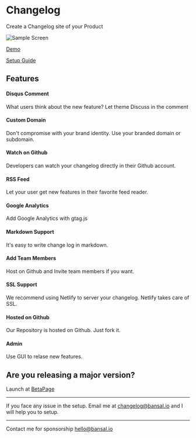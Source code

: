 
# Changelog
Create a Changelog site of your Product

![Sample Screen](https://www.changelog.site/assets/images/demo.png)

[Demo](https://updates.changelog.site)

[Setup Guide](https://medium.com/@bansal.io/how-to-host-your-product-changelog-4a7c8a44ed68)

## Features

#### Disqus Comment
What users think about the new feature? Let theme Discuss in the comment

#### Custom Domain
Don't compromise with your brand identity. Use your branded domain or subdomain.

#### Watch on Github
Developers can watch your changelog directly in their Github account.

#### RSS Feed
Let your user get new features in their favorite feed reader.

#### Google Analytics
Add Google Analytics with gtag.js

#### Markdown Support
It's easy to write change log in markdown.

#### Add Team Members
Host on Github and Invite team members if you want.

#### SSL Support
We recommend using Netlify to server your changelog. Netlify takes care of SSL.

#### Hosted on Github
Our Repository is hosted on Github. Just fork it.

#### Admin
Use GUI to relase new features.


## Are you releasing a major version?
Launch at [BetaPage](https://betapage.co)

---
If you face any issue in the setup. Email me at changelog@bansal.io and I will help you to setup.

---
Contact me for sponsorship hello@bansal.io

